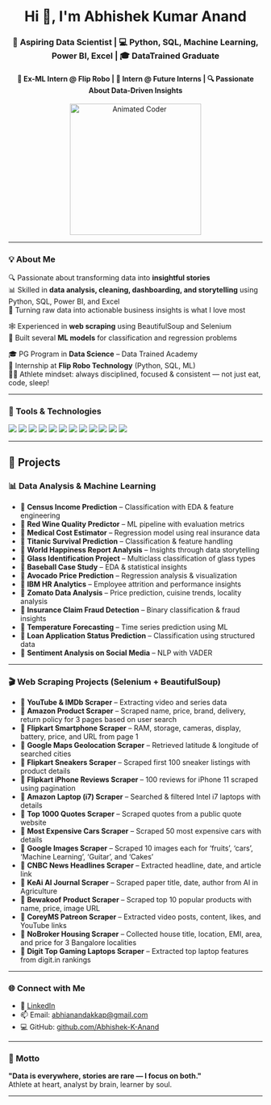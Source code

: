 <h1 align="center">Hi 👋, I'm Abhishek Kumar Anand</h1>
<h3 align="center">🚀 Aspiring Data Scientist | 💻 Python, SQL, Machine Learning, Power BI, Excel | 🎓 DataTrained Graduate</h3>
<h4 align="center">🧠 Ex-ML Intern @ Flip Robo | 🌟 Intern @ Future Interns | 🔍 Passionate About Data-Driven Insights</h4>

<p align="center">
  <img src="https://i.pinimg.com/originals/7d/3b/93/7d3b9381f41e1e4d6b6b8f4b2ce1e91e.gif" width="260" alt="Animated Coder"/>
</p>

---

### 💡 About Me

🔍 Passionate about transforming data into **insightful stories**  
📊 Skilled in **data analysis, cleaning, dashboarding, and storytelling** using Python, SQL, Power BI, and Excel  
🧹 Turning raw data into actionable business insights is what I love most  

🕸️ Experienced in **web scraping** using BeautifulSoup and Selenium  
🤖 Built several **ML models** for classification and regression problems  

🎓 PG Program in **Data Science** – Data Trained Academy  
💼 Internship at **Flip Robo Technology** (Python, SQL, ML)  
🏋️‍♂️ Athlete mindset: always disciplined, focused & consistent — not just eat, code, sleep!

---

### 🧰 Tools & Technologies

<p>
  <img src="https://img.shields.io/badge/Python-3670A0?style=for-the-badge&logo=python&logoColor=white"/>
  <img src="https://img.shields.io/badge/SQL-003B57?style=for-the-badge&logo=sqlite&logoColor=white"/>
  <img src="https://img.shields.io/badge/PostgreSQL-336791?style=for-the-badge&logo=postgresql&logoColor=white"/>
  <img src="https://img.shields.io/badge/PowerBI-F2C811?style=for-the-badge&logo=powerbi&logoColor=black"/>
  <img src="https://img.shields.io/badge/Excel-217346?style=for-the-badge&logo=microsoft-excel&logoColor=white"/>
  <img src="https://img.shields.io/badge/Pandas-150458?style=for-the-badge&logo=pandas&logoColor=white"/>
  <img src="https://img.shields.io/badge/Seaborn-49A6E9?style=for-the-badge&logo=python&logoColor=white"/>
  <img src="https://img.shields.io/badge/Matplotlib-11557C?style=for-the-badge&logo=python&logoColor=white"/>
  <img src="https://img.shields.io/badge/Selenium-43B02A?style=for-the-badge&logo=selenium&logoColor=white"/>
  <img src="https://img.shields.io/badge/BeautifulSoup-4B8BBE?style=for-the-badge&logo=python&logoColor=white"/>
  <img src="https://img.shields.io/badge/Scikit--Learn-F7931E?style=for-the-badge&logo=scikit-learn&logoColor=white"/>
  <img src="https://img.shields.io/badge/Jupyter-F37626?style=for-the-badge&logo=jupyter&logoColor=white"/>
</p>

---

## 📂 Projects

### 📊 Data Analysis & Machine Learning
- 📌 **Census Income Prediction** – Classification with EDA & feature engineering  
- 📌 **Red Wine Quality Predictor** – ML pipeline with evaluation metrics  
- 📌 **Medical Cost Estimator** – Regression model using real insurance data  
- 📌 **Titanic Survival Prediction** – Classification & feature handling  
- 📌 **World Happiness Report Analysis** – Insights through data storytelling  
- 📌 **Glass Identification Project** – Multiclass classification of glass types  
- 📌 **Baseball Case Study** – EDA & statistical insights  
- 📌 **Avocado Price Prediction** – Regression analysis & visualization  
- 📌 **IBM HR Analytics** – Employee attrition and performance insights  
- 📌 **Zomato Data Analysis** – Price prediction, cuisine trends, locality analysis  
- 📌 **Insurance Claim Fraud Detection** – Binary classification & fraud insights  
- 📌 **Temperature Forecasting** – Time series prediction using ML  
- 📌 **Loan Application Status Prediction** – Classification using structured data  
- 📌 **Sentiment Analysis on Social Media** – NLP with VADER  

---

### 🎬 Web Scraping Projects (Selenium + BeautifulSoup)
- 📌 **YouTube & IMDb Scraper** – Extracting video and series data  
- 📌 **Amazon Product Scraper** – Scraped name, price, brand, delivery, return policy for 3 pages based on user search  
- 📌 **Flipkart Smartphone Scraper** – RAM, storage, cameras, display, battery, price, and URL from page 1  
- 📌 **Google Maps Geolocation Scraper** – Retrieved latitude & longitude of searched cities  
- 📌 **Flipkart Sneakers Scraper** – Scraped first 100 sneaker listings with product details  
- 📌 **Flipkart iPhone Reviews Scraper** – 100 reviews for iPhone 11 scraped using pagination  
- 📌 **Amazon Laptop (i7) Scraper** – Searched & filtered Intel i7 laptops with details  
- 📌 **Top 1000 Quotes Scraper** – Scraped quotes from a public quote website  
- 📌 **Most Expensive Cars Scraper** – Scraped 50 most expensive cars with details  
- 📌 **Google Images Scraper** – Scraped 10 images each for ‘fruits’, ‘cars’, ‘Machine Learning’, ‘Guitar’, and ‘Cakes’  
- 📌 **CNBC News Headlines Scraper** – Extracted headline, date, and article link  
- 📌 **KeAi AI Journal Scraper** – Scraped paper title, date, author from AI in Agriculture  
- 📌 **Bewakoof Product Scraper** – Scraped top 10 popular products with name, price, image URL  
- 📌 **CoreyMS Patreon Scraper** – Extracted video posts, content, likes, and YouTube links  
- 📌 **NoBroker Housing Scraper** – Collected house title, location, EMI, area, and price for 3 Bangalore localities  
- 📌 **Digit Top Gaming Laptops Scraper** – Extracted top laptop features from digit.in rankings  


---

### 🌐 Connect with Me

- 🔗 [LinkedIn](https://www.linkedin.com/in/abhishekkumaranand)
- 📫 Email: [abhianandakkap@gmail.com](mailto:abhianandakkap@gmail.com)
- 💻 GitHub: [github.com/Abhishek-K-Anand](https://github.com/Abhishek-K-Anand) 
---

### 🧠 Motto  
**"Data is everywhere, stories are rare — I focus on both."**  
Athlete at heart, analyst by brain, learner by soul.

---

